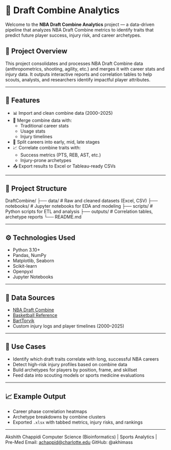 # 🏀 Draft Combine Analytics

Welcome to the **NBA Draft Combine Analytics** project — a data-driven pipeline that analyzes NBA Draft Combine metrics to identify traits that predict future player success, injury risk, and career archetypes.

## 📌 Project Overview

This project consolidates and processes NBA Draft Combine data (anthropometrics, shooting, agility, etc.) and merges it with career stats and injury data. It outputs interactive reports and correlation tables to help scouts, analysts, and researchers identify impactful player attributes.

---

## 🚀 Features

- 📊 Import and clean combine data (2000–2025)
- 🔗 Merge combine data with:
  - Traditional career stats
  - Usage stats
  - Injury timelines
- 🧠 Split careers into early, mid, late stages
- 📈 Correlate combine traits with:
  - Success metrics (PTS, REB, AST, etc.)
  - Injury-prone archetypes
- 📤 Export results to Excel or Tableau-ready CSVs

---

## 📁 Project Structure
DraftCombine/
├── data/                # Raw and cleaned datasets (Excel, CSV)
├── notebooks/           # Jupyter notebooks for EDA and modeling
├── scripts/             # Python scripts for ETL and analysis
├── outputs/             # Correlation tables, archetype reports
└── README.md

---

## ⚙️ Technologies Used

- Python 3.10+
- Pandas, NumPy
- Matplotlib, Seaborn
- Scikit-learn
- Openpyxl
- Jupyter Notebooks

---

## 📂 Data Sources

- [NBA Draft Combine](https://www.nba.com/stats/draft/combine-anthro/)
- [Basketball Reference](https://www.basketball-reference.com/)
- [BartTorvik](https://barttorvik.com/)
- Custom injury logs and player timelines (2000–2025)

---

## 📌 Use Cases

- Identify which draft traits correlate with long, successful NBA careers
- Detect high-risk injury profiles based on combine data
- Build archetypes for players by position, frame, and skillset
- Feed data into scouting models or sports medicine evaluations

---

## 📈 Example Output

- Career phase correlation heatmaps
- Archetype breakdowns by combine clusters
- Exported `.xlsx` with tabbed metrics, injury risks, and rankings

---

Akshith Chappidi
Computer Science (Bioinformatics) | Sports Analytics | Pre-Med
Email: achappid@charlotte.edu
GitHub: @akhimass

